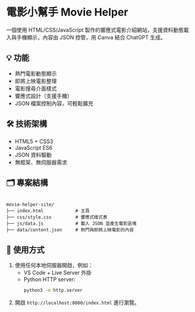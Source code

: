 # 電影小幫手 Movie Helper

一個使用 HTML/CSS/JavaScript 製作的響應式電影介紹網站，支援資料動態載入與手機顯示，內容由 JSON 控管，用 Canva 結合 ChatGPT 生成。

## 💡 功能

- 熱門電影動態顯示
- 即將上映電影整理
- 電影搜尋介面樣式
- 響應式設計（支援手機）
- JSON 檔案控制內容，可輕鬆擴充

## 🛠 技術架構

- HTML5 + CSS3
- JavaScript ES6
- JSON 資料驅動
- 無框架、無伺服器需求

## 🗂 專案結構

```

movie-helper-site/
├── index.html            # 主頁
├── css/style.css         # 響應式樣式表
├── js/data.js            # 載入 JSON 並產生電影區塊
├── data/content.json     # 熱門與即將上映電影的內容
```



## 🚀 使用方式

1. 使用任何本地伺服器開啟，例如：
   - VS Code + Live Server 外掛
   - Python HTTP server:
     ```bash
     python3 -m http.server
     ```
2. 開啟 `http://localhost:8000/index.html` 進行瀏覽。



